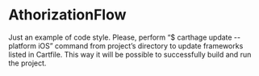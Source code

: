 # AthorizationFlow

Just an example of code style.
Please, perform “$ carthage update --platform iOS” command 
from project’s directory to update frameworks listed in Cartfile.
This way it will be possible to successfully build and run the project.
